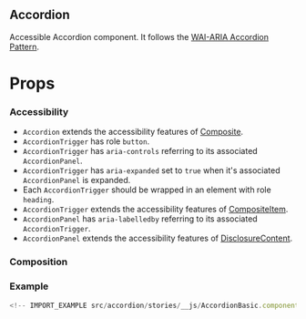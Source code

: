 ## Accordion

Accessible Accordion component. It follows the
[WAI-ARIA Accordion Pattern](https://www.w3.org/TR/wai-aria-practices-1.2/#accordion).

<!-- CODESANDBOX
js: src/accordion/stories/__js/AccordionBasic.component.jsx
css: src/accordion/stories/AccordionStyled.css
-->

# Props

<!-- INJECT_PROPS src/accordion -->

### Accessibility

- `Accordion` extends the accessibility features of
  [Composite](https://github.com/reakit/reakit/blob/master/docs/composite/#accessibility).
- `AccordionTrigger` has role `button`.
- `AccordionTrigger` has `aria-controls` referring to its associated
  `AccordionPanel`.
- `AccordionTrigger` has `aria-expanded` set to `true` when it's associated
  `AccordionPanel` is expanded.
- Each `AccordionTrigger` should be wrapped in an element with role `heading`.
- `AccordionTrigger` extends the accessibility features of
  [CompositeItem](https://github.com/reakit/reakit/blob/master/docs/composite/#accessibility).
- `AccordionPanel` has `aria-labelledby` referring to its associated
  `AccordionTrigger`.
- `AccordionPanel` extends the accessibility features of
  [DisclosureContent](https://github.com/reakit/reakit/blob/master/docs/disclosure).

### Composition

<!-- INJECT_COMPOSITION src/accordion -->

### Example

```js
<!-- IMPORT_EXAMPLE src/accordion/stories/__js/AccordionBasic.component.jsx -->
```
